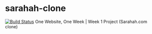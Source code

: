 # sarahah-clone
[![Build Status](https://travis-ci.org/eredisg/sarahah-clone.svg?branch=master)](https://travis-ci.org/eredisg/sarahah-clone)
One Website, One Week | Week 1 Project (Sarahah.com clone)
